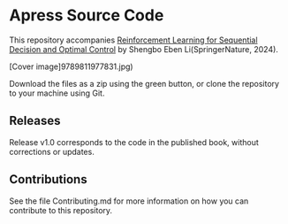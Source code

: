 # Apress Source Code

This repository accompanies [Reinforcement Learning for Sequential Decision and Optimal Control](https://www.link.springer.com/book/10.1007/9789811977831) by Shengbo Eben Li(SpringerNature, 2024).

[comment]: #cover
[Cover image]9789811977831.jpg)

Download the files as a zip using the green button, or clone the repository to your machine using Git.

## Releases

Release v1.0 corresponds to the code in the published book, without corrections or updates.

## Contributions

See the file Contributing.md for more information on how you can contribute to this repository.